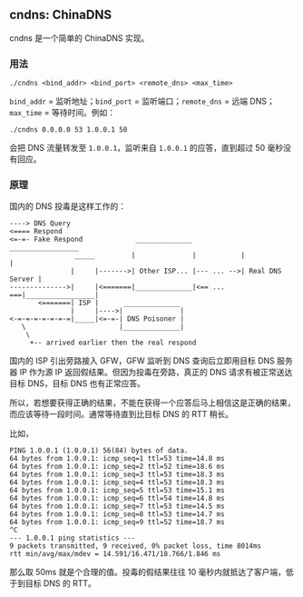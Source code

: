 cndns: ChinaDNS
---

cndns 是一个简单的 ChinaDNS 实现。

### 用法

```
./cndns <bind_addr> <bind_port> <remote_dns> <max_time>
```

`bind_addr` = 监听地址；`bind_port` = 监听端口；`remote_dns` = 远端 DNS；`max_time` = 等待时间。例如：

```
./cndns 0.0.0.0 53 1.0.0.1 50
```

会把 DNS 流量转发至 `1.0.0.1`，监听来自 `1.0.0.1` 的应答，直到超过 50 毫秒没有回应。

### 原理

国内的 DNS 投毒是这样工作的：

```
----> DNS Query
<==== Respond
<=-=- Fake Respond             ______________             _________________
                _____         |              |           |                 |
               |     |------->| Other ISP... |--- ... -->| Real DNS Server |
-------------->|     |<=======|______________|<== ... ===|_________________|
       <=======| ISP |      ______________
               |     |---->|              |
<-=-=-=-=-=-=-=|_____|<=-=-| DNS Poisoner |
   \                       |______________|
    \
     +-- arrived earlier then the real respond
```

国内的 ISP 引出旁路接入 GFW，GFW 监听到 DNS 查询后立即用目标 DNS 服务器 IP 作为源 IP 返回假结果。但因为投毒在旁路，真正的 DNS 请求有被正常送达目标 DNS，目标 DNS 也有正常应答。

所以，若想要获得正确的结果，不能在获得一个应答后马上相信这是正确的结果，而应该等待一段时间。通常等待直到比目标 DNS 的 RTT 稍长。

比如，

```
PING 1.0.0.1 (1.0.0.1) 56(84) bytes of data.
64 bytes from 1.0.0.1: icmp_seq=1 ttl=53 time=14.8 ms
64 bytes from 1.0.0.1: icmp_seq=2 ttl=52 time=18.6 ms
64 bytes from 1.0.0.1: icmp_seq=3 ttl=53 time=18.3 ms
64 bytes from 1.0.0.1: icmp_seq=4 ttl=53 time=18.3 ms
64 bytes from 1.0.0.1: icmp_seq=5 ttl=53 time=15.1 ms
64 bytes from 1.0.0.1: icmp_seq=6 ttl=54 time=14.8 ms
64 bytes from 1.0.0.1: icmp_seq=7 ttl=53 time=14.5 ms
64 bytes from 1.0.0.1: icmp_seq=8 ttl=53 time=14.7 ms
64 bytes from 1.0.0.1: icmp_seq=9 ttl=52 time=18.7 ms
^C
--- 1.0.0.1 ping statistics ---
9 packets transmitted, 9 received, 0% packet loss, time 8014ms
rtt min/avg/max/mdev = 14.591/16.471/18.766/1.846 ms
```

那么取 50ms 就是个合理的值。投毒的假结果往往 10 毫秒内就抵达了客户端，低于到目标 DNS 的 RTT。
